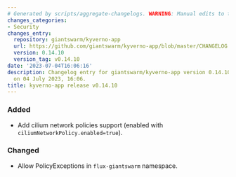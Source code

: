 ```yaml
---
# Generated by scripts/aggregate-changelogs. WARNING: Manual edits to this files will be overwritten.
changes_categories:
- Security
changes_entry:
  repository: giantswarm/kyverno-app
  url: https://github.com/giantswarm/kyverno-app/blob/master/CHANGELOG.md#01410---2023-07-04
  version: 0.14.10
  version_tag: v0.14.10
date: '2023-07-04T16:06:16'
description: Changelog entry for giantswarm/kyverno-app version 0.14.10, published
  on 04 July 2023, 16:06.
title: kyverno-app release v0.14.10
---
```


### Added
- Add cilium network policies support (enabled with `ciliumNetworkPolicy.enabled=true`).
### Changed
- Allow PolicyExceptions in `flux-giantswarm` namespace.
